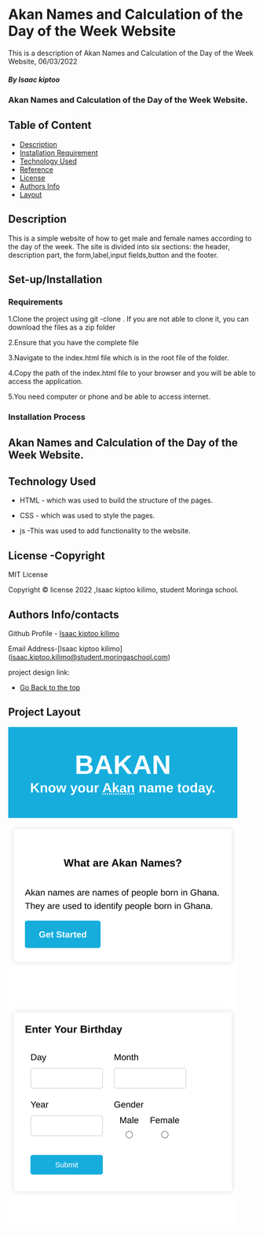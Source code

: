 # Akan Names and Calculation of the Day of the Week Website

<p>This is a description of Akan Names and Calculation of the Day of the Week Website, 06/03/2022</p>

##### By Isaac kiptoo
### Akan Names and Calculation of the Day of the Week Website.


## Table of Content

+ [Description](#description)
+ [Installation Requirement](#set-up/Installation)
+ [Technology Used](#technology-used)
+ [Reference](#reference)
+ [License](#license-Copyright)
+ [Authors Info](#author-Info/contacts)
+ [Layout](#project-layout)

## Description
<p>This is a simple website of how to get male and female names according to the day of the week. The site is divided into six sections: the header, description part, the form,label,input fields,button and the footer.</p>

## Set-up/Installation 

### Requirements

1.Clone the project using git -clone . If you are not able to clone it, you can download the files as a zip folder

2.Ensure that you have the complete file

3.Navigate to the index.html file which is in the root file of the folder.

4.Copy the path of the index.html file to your browser and you will be able to access the application.

5.You need computer or phone and be able to access internet.


### Installation Process 

## Akan Names and Calculation of the Day of the Week Website.

## Technology Used
* HTML - which was used to build the structure of the pages.

* CSS - which was used to style the pages.

* js  -This was used to add functionality to the website.

## License -Copyright 

MIT License

Copyright © license 2022 ,Isaac kiptoo kilimo, student Moringa school.

## Authors Info/contacts

Github Profile - [Isaac kiptoo kilimo](https://github.com/Isaac-kiptoo-kilimo)

Email Address-[Isaac kiptoo kilimo] (isaac.kiptoo.kilimo@student.moringaschool.com)

project design link:


+ [Go Back to the top](#Akan-Names)

## Project Layout

![Design](/images/project-layout.png)




